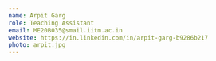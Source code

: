```yaml
---
name: Arpit Garg
role: Teaching Assistant
email: ME20B035@smail.iitm.ac.in
website: https://in.linkedin.com/in/arpit-garg-b9286b217
photo: arpit.jpg
---
```



